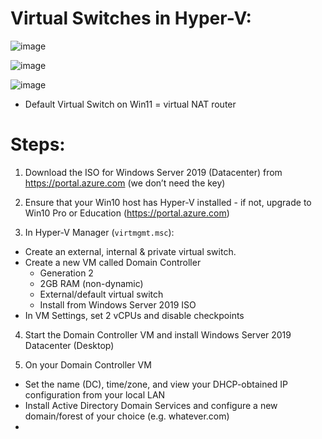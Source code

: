 # Virtual Switches in Hyper-V:
![image](https://user-images.githubusercontent.com/40586970/170838298-d9bd0ca2-6658-4d17-9df7-7cd31148cbb4.png)

![image](https://user-images.githubusercontent.com/40586970/170838306-5bc9aa9d-56ff-4c34-bc3b-f48b57f3b4ef.png)

![image](https://user-images.githubusercontent.com/40586970/170838173-0cc0b4d3-446f-48b9-aec9-2cb17879f983.png)

- Default Virtual Switch on Win11 = virtual NAT router

# Steps:
1. Download the ISO for Windows Server 2019 (Datacenter) from https://portal.azure.com (we don’t need the key)

2. Ensure that your Win10 host has Hyper-V installed - if not, upgrade to Win10 Pro or Education (https://portal.azure.com)

3. In Hyper-V Manager (`virtmgmt.msc`):
- Create an external, internal & private virtual switch.
- Create a new VM called Domain Controller 
  - Generation 2
  - 2GB RAM (non-dynamic)
  - External/default virtual switch
  - Install from Windows Server 2019 ISO
- In VM Settings, set 2 vCPUs and disable checkpoints

4. Start the Domain Controller VM and install Windows Server 2019 Datacenter (Desktop)

5. On your Domain Controller VM
- Set the name (DC), time/zone, and view your DHCP-obtained IP configuration from your local LAN
- Install Active Directory Domain Services and configure a new domain/forest of your choice (e.g. whatever.com)
- 
